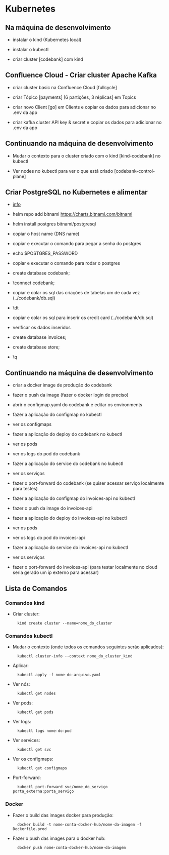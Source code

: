 # Kubernetes

## Na máquina de desenvolvimento

- instalar o kind (Kubernetes local)

- instalar o kubectl

- criar cluster [codebank] com kind

## Confluence Cloud - Criar cluster Apache Kafka

- criar cluster basic na Confluence Cloud [fullcycle]

- criar Tópico [payments] [6 partições, 3 réplicas] em Topics

- criar novo Client [go] em Clients e copiar os dados para adicionar no .env da app

- criar kafka cluster API key & secret e copiar os dados para adicionar no .env da app

## Continuando na máquina de desenvolvimento

- Mudar o contexto para o cluster criado com o kind [kind-codebank] no kubectl

- Ver nodes no kubectl para ver o que está criado [codebank-control-plane]

## Criar PostgreSQL no Kubernetes e alimentar

* [info](https://bitnami.com/stack/postgresql/helm)

- helm repo add bitnami https://charts.bitnami.com/bitnami

- helm install postgres bitnami/postgresql

- copiar o host name (DNS name)

- copiar e executar o comando para pegar a senha do postgres

- echo $POSTGRES_PASSWORD

- copiar e executar o comando para rodar o postgres

- create database codebank;

- \connect codebank;

- copiar e colar os sql das criações de tabelas um de cada vez (../codebank/db.sql)

- \dt

- copiar e colar os sql para inserir os credit card (../codebank/db.sql)

- verificar os dados inseridos

- create database invoices;

- create database store;

- \q

## Continuando na máquina de desenvolvimento

- criar a docker image de produção do codebank

- fazer o push da image (fazer o docker login de preciso)

- abrir o configmap.yaml do codebank e editar os environments

- fazer a aplicação do configmap no kubectl

- ver os configmaps

- fazer a aplicação do deploy do codebank no kubectl

- ver os pods

- ver os logs do pod do codebank

- fazer a aplicação do service do codebank no kubectl

- ver os serviços

- fazer o port-forward do codebank (se quiser acessar serviço localmente para testes)

- fazer a aplicação do configmap do invoices-api no kubectl

- fazer o push da image do invoices-api

- fazer a aplicação do deploy do invoices-api no kubectl

- ver os pods

- ver os logs do pod do invoices-api

- fazer a aplicação do service do invoices-api no kubectl

- ver os serviços

- fazer o port-forward do invoices-api (para testar localmente no cloud seria gerado um ip externo para acessar)

## Lista de Comandos

### Comandos kind

- Criar cluster:

        kind create cluster --name=nome_do_cluster

### Comandos kubectl

- Mudar o contexto (onde todos os comandos seguintes serão aplicados):

        kubectl cluster-info --context nome_do_cluster_kind

- Aplicar:

        kubectl apply -f nome-do-arquivo.yaml

- Ver nós:

        kubectl get nodes

- Ver pods:

        kubectl get pods

- Ver logs:

        kubectl logs nome-do-pod

- Ver services:

        kubectl get svc

- Ver os configmaps:

        kubectl get configmaps

- Port-forward:

        kubectl port-forward svc/nome_do_serviço porta_externa:porta_serviço

### Docker

- Fazer o build das images docker para produção:

        docker build -t nome-conta-docker-hub/nome-da-imagem -f Dockerfile.prod

- Fazer o push das images para o docker hub:

        docker push nome-conta-docker-hub/nome-da-imagem
